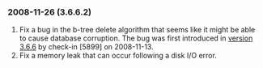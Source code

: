 ### 2008\-11\-26 (3\.6\.6\.2\)

1. Fix a bug in the b\-tree delete algorithm that seems like it might be
 able to cause database corruption. The bug was first introduced in
 [version 3\.6\.6](#version_3_6_6) by check\-in \[5899] on 2008\-11\-13\.
2. Fix a memory leak that can occur following a disk I/O error.





